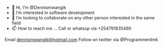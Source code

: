- 👋 Hi, I’m @Dennismwangik
- 👀 I’m interested in software development
- 💞️ I’m looking to collaborate on any other person interested in the same field 
- 📫 How to reach me ...
Call or whatsup via +254791835490

Email dennismwangik@hotmail.com
Follow on twitter via @Programmerdmk


